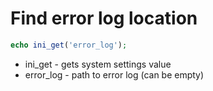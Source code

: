 # Find error log location

```php
echo ini_get('error_log');
```

- ini_get - gets system settings value
- error_log - path to error log (can be empty)
